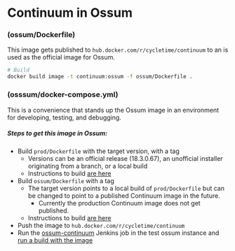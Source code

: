 # Continuum in Ossum
### (ossum/Dockerfile)

This image gets published to `hub.docker.com/r/cycletime/continuum` to an is 
used as the official image for Ossum.

```bash
# Build
docker build image -t continuum:ossum -f ossum/Dockerfile .
```

### (osssum/docker-compose.yml)

This is a convenience that stands up the Ossum image in an environment for 
developing, testing, and debugging.

##### Steps to get this image in Ossum:
- Build `prod/Dockerfile` with the target version, with a tag
    - Versions can be an official release (18.3.0.67), an unofficial installer 
    originating from a branch, or a local build
    - Instructions to build [are here](../prod/README.md)
- Build `ossum/Dockerfile` with a tag
    - The target version points to a local build of `prod/Dockerfile` but can 
    be changed to point to a published Continuum image in the future.
        - Currently the production Continuum image does not get published.
    - Instructions to build [are here](#continuum-in-ossum)
- Push the image to `hub.docker.com/r/cycletime/continuum`
- Run the [ossum-continuum](https://jenkins.test.ossum.cloud/job/ossum-continuum/) 
Jenkins job in the test ossum instance and 
[run a build with the image](https://jenkins.test.ossum.cloud/job/ossum-continuum/build?delay=0sec)
